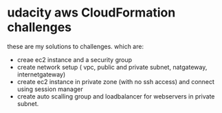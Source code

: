 # udacity aws CloudFormation challenges
these are my solutions to challenges.
which are:
- creae ec2 instance and a security group
- create network setup ( vpc, public and private subnet, natgateway, internetgateway)
- create ec2 instance in private zone (with no ssh access) and connect using session manager
- create auto scalling group and loadbalancer for webservers in private subnet.